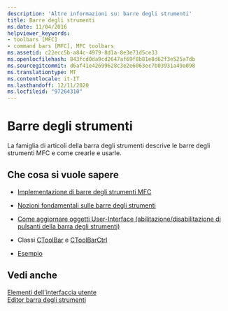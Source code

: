 ```yaml
---
description: 'Altre informazioni su: barre degli strumenti'
title: Barre degli strumenti
ms.date: 11/04/2016
helpviewer_keywords:
- toolbars [MFC]
- command bars [MFC], MFC toolbars
ms.assetid: c22ecc5b-a84c-4979-8d1a-8e3e71d5ce33
ms.openlocfilehash: 843fcd0da9cd2647af69f8b81e8d62f3e525a7db
ms.sourcegitcommit: d6af41e42699628c3e2e6063ec7b03931a49a098
ms.translationtype: MT
ms.contentlocale: it-IT
ms.lasthandoff: 12/11/2020
ms.locfileid: "97264310"
---
```

# <a name="toolbars"></a>Barre degli strumenti

La famiglia di articoli della barra degli strumenti descrive le barre degli strumenti MFC e come crearle e usarle.

## <a name="what-do-you-want-to-know-more-about"></a>Che cosa si vuole sapere

- [Implementazione di barre degli strumenti MFC](../mfc/mfc-toolbar-implementation.md)

- [Nozioni fondamentali sulle barre degli strumenti](../mfc/toolbar-fundamentals.md)

- [Come aggiornare oggetti User-Interface (abilitazione/disabilitazione di pulsanti della barra degli strumenti)](../mfc/how-to-update-user-interface-objects.md)

- Classi [CToolBar](../mfc/reference/ctoolbar-class.md) e [CToolBarCtrl](../mfc/reference/ctoolbarctrl-class.md)

- [Esempio](../mfc/toolbar-sample-list.md)

## <a name="see-also"></a>Vedi anche

[Elementi dell'interfaccia utente](../mfc/user-interface-elements-mfc.md)<br/>
[Editor barra degli strumenti](../windows/toolbar-editor.md)
